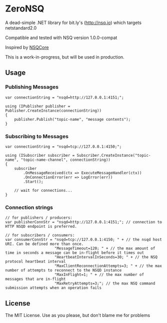 ZeroNSQ
================

A dead-simple .NET library for bit.ly's (http://nsq.io) which targets netstandard2.0

Compatible and tested with NSQ version 1.0.0-compat

Inspired by [NSQCore](https://github.com/Webjet/NSQCore)

This is a work-in-progress, but will be used in production.

Usage
-----

### Publishing Messages

    var connectionString = "nsqd=http://127.0.0.1:4151;";

    using (IPublisher publisher = Publisher.CreateInstance(connectionString))
    {
        publisher.Publish("topic-name", "message contents");
    }

### Subscribing to Messages

    var connectionString = "nsqd=tcp://127.0.0.1:4150;";

    using (ISubscriber subscriber = Subscriber.CreateInstance("topic-name", "topic-name-channel", connectionString))
    {
        subscriber
            .OnMessageReceived(ctx => ExecuteMessageHandler(ctx))
            .OnConnectionError(err => LogError(err))
            .Start();

        // wait for connections...
    }

### Connection strings

    // for publishers / producers:
    var publisherConnStr = "nsqd=http://127.0.0.1:4151;"; // connection to HTTP NSQD endpoint is preferred.

    // for subscribers / consumers:
    var consumerConnStr = "nsqd=tcp://127.0.0.1:4150; " + // the nsqd host URI. Can be defined more than once.
                          "MessageTimeout=120; " + // the max amount of time in seconds a message can be in-flight before it times out
                          "HeartbeatIntervalInSeconds=30; " + // the NSQ protocol heartbeat interval
                          "MaxClientReconnectionAttempts=3; " + // the max number of attempts to reconnect to the NSQD instance
                          "MaxInFlight=1; " + // the max number of messages that are in-flight 
                          "MaxRetryAttempts=3;"; // the max NSQ command submission attempts when an operation fails

License
-------
The MIT License. Use as you please, but don't blame me for problems
